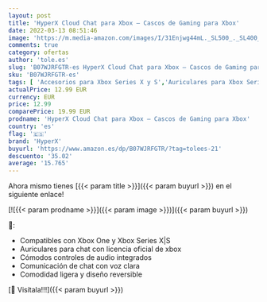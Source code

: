 ```yaml
---
layout: post
title: 'HyperX Cloud Chat para Xbox – Cascos de Gaming para Xbox'
date: 2022-03-13 08:51:46
image: 'https://m.media-amazon.com/images/I/31Enjwg44mL._SL500_._SL400_.jpg'
comments: true
category: ofertas
author: 'tole.es'
slug: 'B07WJRFGTR-es HyperX Cloud Chat para Xbox – Cascos de Gaming para Xbox'
sku: 'B07WJRFGTR-es'
tags: [ 'Accesorios para Xbox Series X y S','Auriculares para Xbox Series X y S','Auriculares para equipo de audio','Auriculares y accesorios','Electrónica','Hardware y juegos para Xbox Series X y S','Videojuegos','hyperx','xbox', ]
actualPrice: 12.99 EUR
currency: EUR
price: 12.99
comparePrice: 19.99 EUR
prodname: 'HyperX Cloud Chat para Xbox – Cascos de Gaming para Xbox'
country: 'es'
flag: '🇪🇸'
brand: 'HyperX'
buyurl: 'https://www.amazon.es/dp/B07WJRFGTR/?tag=tolees-21'
descuento: '35.02'
average: '15.765'
---
```


Ahora mismo tienes [{{< param title >}}]({{< param buyurl >}}) en el siguiente enlace!

[![{{< param prodname >}}]({{< param image >}})]({{< param buyurl >}})

🔎:

- Compatibles con Xbox One y Xbox Series X|S
- Auriculares para chat con licencia oficial de xbox
- Cómodos controles de audio integrados
- Comunicación de chat con voz clara
- Comodidad ligera y diseño reversible

[🛒 Visítala!!!]({{< param buyurl >}})
